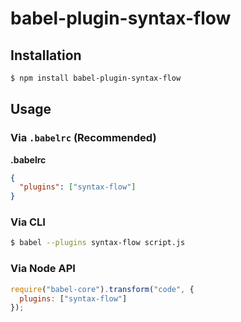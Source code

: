 # babel-plugin-syntax-flow



## Installation

```sh
$ npm install babel-plugin-syntax-flow
```

## Usage

### Via `.babelrc` (Recommended)

**.babelrc**

```json
{
  "plugins": ["syntax-flow"]
}
```

### Via CLI

```sh
$ babel --plugins syntax-flow script.js
```

### Via Node API

```javascript
require("babel-core").transform("code", {
  plugins: ["syntax-flow"]
});
```
